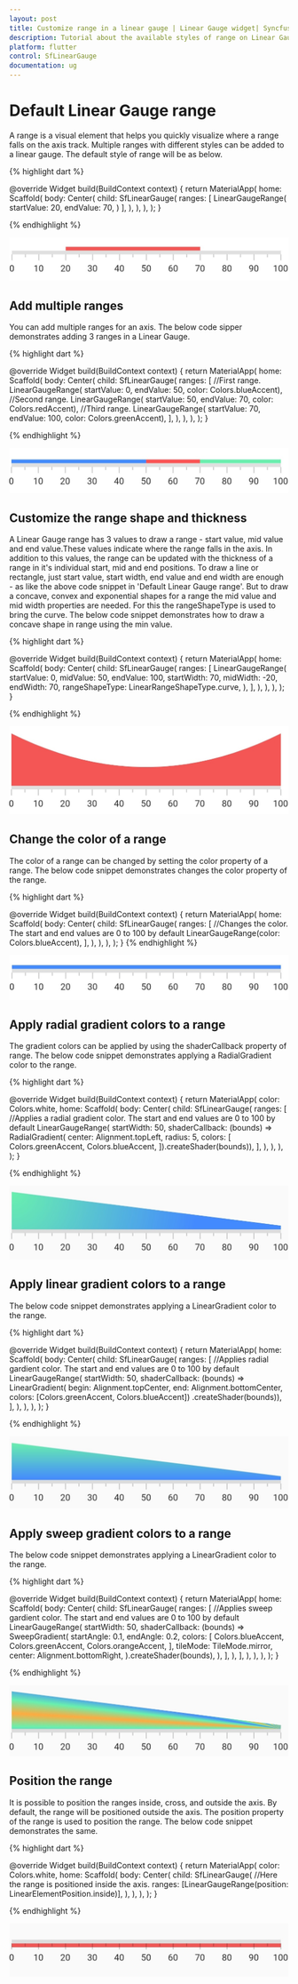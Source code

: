 ```yaml
---
layout: post
title: Customize range in a linear gauge | Linear Gauge widget| Syncfusion
description: Tutorial about the available styles of range on Linear Gauge Flutter widget.| Flutter Linear Gauge widget|
platform: flutter
control: SfLinearGauge
documentation: ug
---
```


# Default Linear Gauge range

A range is a visual element that helps you quickly visualize where a range falls on the axis track. Multiple ranges with different styles can be added to a linear gauge. The default style of range will be as below. 

{% highlight dart %} 

@override
  Widget build(BuildContext context) {
    return MaterialApp(
      home: Scaffold(
        body: Center(
          child: SfLinearGauge(
              ranges: [
                LinearGaugeRange(
                  startValue: 20,
                  endValue: 70,
                )
              ],
            ),
        ),
      ),
    );
  }
	
{% endhighlight %}

![Initialize linear gauge for range](images/gauge-range/default-range.png)

## Add multiple ranges

You can add multiple ranges for an axis. The below code sipper demonstrates adding 3 ranges in a Linear Gauge.

{% highlight dart %} 

@override
  Widget build(BuildContext context) {
    return MaterialApp(
      home: Scaffold(
        body: Center(
          child: SfLinearGauge(
              ranges: [
                //First range.
                LinearGaugeRange(
                    startValue: 0, endValue: 50, color: Colors.blueAccent),
                //Second range.
                LinearGaugeRange(
                    startValue: 50, endValue: 70, color: Colors.redAccent),
                //Third range.
                LinearGaugeRange(
                    startValue: 70, endValue: 100, color: Colors.greenAccent),
              ],
            ),
        ),
      ),
    );
  }

{% endhighlight %}

![Add multiple ranges in a linear gauge](images/gauge-range/multiple_ranges.png)

## Customize the range shape and thickness

A Linear Gauge range has 3 values to draw a range - start value, mid value and end value.These values indicate where the range falls in the axis. In addition to this values, the range can be updated with the thickness of a range in it's individual start, mid and end positions. To draw a line or rectangle, just start value, start width, end value and end width are enough - as like the above code snippet in 'Default Linear Gauge range'. But to draw a concave, convex and exponential shapes for a range the mid value and mid width properties are needed. For this the rangeShapeType is used to bring the curve. The below code snippet demonstrates how to draw a concave shape in range using the min value.

{% highlight dart %} 

  @override
  Widget build(BuildContext context) {
    return MaterialApp(
      home: Scaffold(
        body: Center(
          child: SfLinearGauge(
              ranges: [
                LinearGaugeRange(
                  startValue: 0,
                  midValue: 50,
                  endValue: 100,
                  startWidth: 70,
                  midWidth: -20,
                  endWidth: 70,
                  rangeShapeType: LinearRangeShapeType.curve,
                ),
              ],
            ),
        ),
      ),
    );
  }
	
{% endhighlight %}

![Draw linear gauge concave range](images/gauge-range/range-concave.png)

## Change the color of a range

The color of a range can be changed by setting the color property of a range. The below code snippet demonstrates changes the color property of the range.

{% highlight dart %} 

  @override
  Widget build(BuildContext context) {
    return MaterialApp(
      home: Scaffold(
        body: Center(
          child: SfLinearGauge(
            ranges: [
              //Changes the color. The start and end values are 0 to 100 by default
              LinearGaugeRange(color: Colors.blueAccent),
            ],
          ),
        ),
      ),
    );
  }
{% endhighlight %}

![Initialize linear gauge for range](images/gauge-range/color_range.png)

## Apply radial gradient colors to a range

The gradient colors can be applied by using the shaderCallback property of range. The below code snippet demonstrates applying a RadialGradient color to the range.

{% highlight dart %} 

  @override
  Widget build(BuildContext context) {
    return MaterialApp(
      color: Colors.white,
      home: Scaffold(
        body: Center(
          child: SfLinearGauge(
            ranges: [
              //Applies a radial gradient color. The start and end values are 0 to 100 by default
              LinearGaugeRange(
                  startWidth: 50,
                  shaderCallback: (bounds) => RadialGradient(
                          center: Alignment.topLeft,
                          radius: 5,
                          colors: [
                            Colors.greenAccent,
                            Colors.blueAccent,
                          ]).createShader(bounds)),
            ],
          ),
        ),
      ),
    );
  }
  
{% endhighlight %}

![Initialize linear gauge for range](images/gauge-range/radail_gardient_range.png)

## Apply linear gradient colors to a range

The below code snippet demonstrates applying a LinearGradient color to the range.

{% highlight dart %} 

  @override
  Widget build(BuildContext context) {
    return MaterialApp(
      home: Scaffold(
        body: Center(
          child: SfLinearGauge(
            ranges: [
              //Applies radial gardient color. The start and end values are 0 to 100 by default
              LinearGaugeRange(
                  startWidth: 50,
                  shaderCallback: (bounds) => LinearGradient(
                          begin: Alignment.topCenter,
                          end: Alignment.bottomCenter,
                          colors: [Colors.greenAccent, Colors.blueAccent])
                      .createShader(bounds)),
            ],
          ),
        ),
      ),
    );
  }
  
{% endhighlight %}

![Initialize linear gauge for range](images/gauge-range/linear_gardient_range.png)

## Apply sweep gradient colors to a range

The below code snippet demonstrates applying a LinearGradient color to the range.

{% highlight dart %} 

  @override
  Widget build(BuildContext context) {
    return MaterialApp(
      home: Scaffold(
        body: Center(
          child: SfLinearGauge(
            ranges: [
              //Applies sweep gardient color. The start and end values are 0 to 100 by default
              LinearGaugeRange(
                  startWidth: 50,
                  shaderCallback: (bounds) => SweepGradient(
                        startAngle: 0.1,
                        endAngle: 0.2,
                        colors: [
                          Colors.blueAccent,
                          Colors.greenAccent,
                          Colors.orangeAccent,
                        ],
                        tileMode: TileMode.mirror,
                        center: Alignment.bottomRight,
                      ).createShader(bounds),
                    ),
            ],
          ),
            ],
          ),
        ),
      ),
    );
  }
  
{% endhighlight %}

![Initialize linear gauge for range](images/gauge-range/sweep_gradient_range.png)

## Position the range

It is possible to position the ranges inside, cross, and outside the axis. By default, the range will be positioned outside the axis. The position property of the range is used to position the range. The below code snippet demonstrates the same.

{% highlight dart %} 

  @override
  Widget build(BuildContext context) {
    return MaterialApp(
      color: Colors.white,
      home: Scaffold(
        body: Center(
          child: SfLinearGauge(
            //Here the range is positioned inside the axis.
            ranges: [LinearGaugeRange(position: LinearElementPosition.inside)],
          ),
        ),
      ),
    );
  }
  
{% endhighlight %}

![Position the linear gauge range](images/gauge-range/range_position.png)
